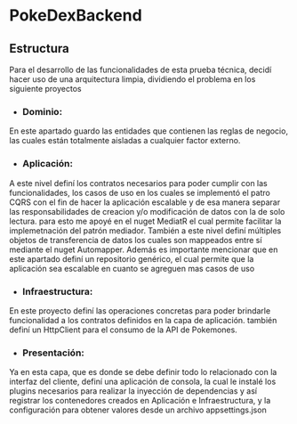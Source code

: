 # PokeDexBackend

## Estructura
Para el desarrollo de las funcionalidades de esta prueba técnica, decidí hacer uso de una arquitectura limpia, dividiendo el problema en los siguiente proyectos

- ### Dominio: 
En este apartado guardo las entidades que contienen las reglas de negocio, las cuales están totalmente aisladas a cualquier factor externo.
- ### Aplicación: 
A este nivel definí los contratos necesarios para poder cumplir con las funcionalidades, los casos de uso en los cuales se implementó el patro CQRS con el fin de hacer la aplicación escalable y de esa manera separar las responsabilidades de creacion y/o modificación de datos con la de solo lectura. para esto me apoyé en el nuget MediatR el cual permite facilitar la implemetnación del patrón mediador. También a este nivel definí múltiples objetos de transferencia de datos los cuales son mappeados entre sí mediante el nuget Automapper. Además es importante mencionar que en este apartado definí un repositorio genérico, el cual permite que la aplicación sea escalable en cuanto se agreguen mas casos de uso
- ### Infraestructura: 
En este proyecto definí las operaciones concretas para poder brindarle funcionalidad a los contratos definidos en la capa de aplicación. también definí un HttpClient para el consumo de la API de Pokemones.
- ### Presentación:
Ya en esta capa, que es donde se debe definir todo lo relacionado con la interfaz del cliente, definí una aplicación de consola, la cual le instalé los plugins necesarios para realizar la inyección de dependencias y así registrar los contenedores creados en Aplicación e Infraestructura, y la configuración para obtener valores desde un archivo appsettings.json